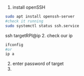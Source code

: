 1. install openSSH
 
 ```sh 
 sudo apt install openssh-server
 #check it running 
 sudo systemctl status ssh.service

```
 ssh targetRPI@ip
2. check our ip  
```sh 
ifconfig
#or
ip a
```
2. enter password of target 
3. 